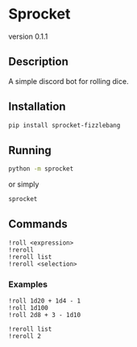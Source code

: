 # Sprocket
version 0.1.1

## Description
A simple discord bot for rolling dice.

## Installation
```bash
pip install sprocket-fizzlebang
```

## Running
```bash
python -m sprocket
```
or simply
```bash
sprocket
```

## Commands
```
!roll <expression>
!reroll
!reroll list
!reroll <selection>
```

### Examples
```
!roll 1d20 + 1d4 - 1
!roll 1d100
!roll 2d8 + 3 - 1d10

!reroll list
!reroll 2
```

